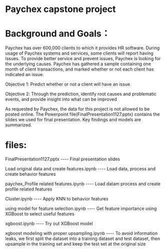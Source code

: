 
# Paychex capstone project
# Background and Goals：



Paychex has over 600,000 clients to which it provides HR software. During usage of Paychex systems and services, some clients will report having issues. To provide better service and prevent issues, Paychex is looking for the underlying causes. Paychex has gathered a sample containing one month of client transactions, and marked whether or not each client has indicated an issue.

Objective 1: Predict whether or not a client will have an issue 

Objective 2: Through the prediction, identify root causes and problematic events, and provide insight into what can be improved



As requested by Paychex, the data for this project is not allowed to be posted online.
The Powerpoint file(FinalPresentation1127.pptx) contains the slides we used for final presentation. Key findings and models are summarized.

# files:

FinalPresentation1127.pptx ---- Final presentation slides

Load original data and create features.ipynb ---- Load data, process and create behavior features

paychex_Profile related features.ipynb ---- Load datam process and create profile related features

Cluster.ipynb ---- Apply KNN to behavior features

using model for feature selection.ipynb	 ---- Get feature importance using XGBoost to select useful features

xgboost.ipynb ---- Try out XGBoost model

xgboost modeling with proper upsampling.ipynb ---- To avoid information leaks, we first split the dataset into a training dataset and test dataset, then upsample in the training set and keep the test set at the original size

